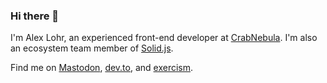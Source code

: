 ### Hi there 👋

I'm Alex Lohr, an experienced front-end developer at [CrabNebula](https://crabnebula.dev). I'm also an ecosystem team member of <a rel="nofollow,noopener" target="_blank" href="https://solidjs.com">Solid.js</a>.

Find me on 
<a rel="me" target="_blank" href="https://chaos.social/@lexLohr">Mastodon</a>,
<a rel="nofollow,noopener" target="_blank" href="https://dev.to/lexlohr">dev.to</a>, and
<a rel="nofollow,noopener" target="_blank" href="https://exercism.org/profiles/atk/testimonials">exercism</a>.


